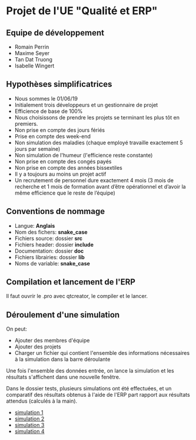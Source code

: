 # Projet de l'UE "Qualité et ERP"

## Equipe de développement

- Romain Perrin
- Maxime Seyer
- Tan Dat Truong
- Isabelle Wingert

## Hypothèses simplificatrices

- Nous sommes le 01/06/19
- Initialement trois développeurs et un gestionnaire de projet
- Efficience de base de 100%
- Nous choisissons de prendre les projets se terminant les plus tôt en premiers.
- Non prise en compte des jours fériés
- Prise en compte des week-end
- Non simulation des maladies (chaque employé travaille exactement 5 jours par semaine)
- Non simulation de l'humeur (l'efficience reste constante)
- Non prise en compte des congés payés
- Non prise en compte des années bissextiles
- Il y a toujours au moins un projet actif
- Un recrutement de personnel dure exactement 4 mois (3 mois de recherche et 1 mois de formation avant d’être opérationnel et d’avoir la même efficience que le reste de l’équipe)


## Conventions de nommage

- Langue: **Anglais**
- Nom des fichers: **snake\_case**
- Fichiers source: dossier **src**
- Fichiers header: dossier **include**
- Documentation: dossier **doc**
- Fichiers librairies: dossier **lib**
- Noms de variable: **snake\_case**

## Compilation et lancement de l'ERP

Il faut ouvrir le .pro avec qtcreator, le compiler et le lancer.

## Déroulement d'une simulation

On peut:
- Ajouter des membres d'équipe
- Ajouter des projets
- Charger un fichier qui contient l'ensemble des informations nécessaires à la simulation dans la barre déroulante

Une fois l'ensemble des données entrée, on lance la simulation et les résultats s'affichent dans une nouvelle fenêtre.

Dans le dossier tests, plusieurs simulations ont été effectuées, et un comparatif des résultats obtenus à l'aide de l'ERP part rapport aux résultats attendus (calculés à la main).

* [simulation 1](./test/grille_01.md)
* [simulation 2](./test/grille_02.md)
* [simulation 3](./test/grille_03.md)
* [simulation 4](./test/grille_04.md)
